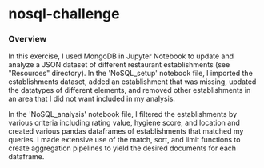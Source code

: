 # nosql-challenge

### Overview

In this exercise, I used MongoDB in Jupyter Notebook to update and analyze a JSON dataset of different restaurant establishments (see "Resources" directory). In the 'NoSQL_setup' notebook file, I imported the establishments dataset, added an establishment that was missing, updated the datatypes of different elements, and removed other establishments in an area that I did not want included in my analysis.

In the 'NoSQL_analysis' notebook file, I filtered the establishments by various criteria including rating value, hygiene score, and location and created various pandas dataframes of establishments that matched my queries. I made extensive use of the match, sort, and limit functions to create aggregation pipelines to yield the desired documents for each dataframe.
